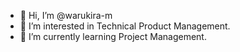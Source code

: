 - 👋 Hi, I’m @warukira-m
- 👀 I’m interested in Technical Product Management.
- 🌱 I’m currently learning Project Management.

<!---
warukira-m/warukira-m is a ✨ special ✨ repository because its `README.md` (this file) appears on your GitHub profile.
You can click the Preview link to take a look at your changes.
--->
